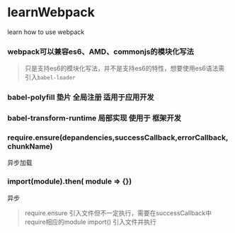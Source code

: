 # learnWebpack
learn how to use webpack

### webpack可以兼容es6、AMD、commonjs的模块化写法
> 只是支持es6的模块化写法，并不是支持es6的特性，想要使用es6语法需引入`babel-loader`

### babel-polyfill  垫片 全局注册  适用于应用开发
### babel-transform-runtime  局部实现  使用于 框架开发

### require.ensure(depandencies,successCallback,errorCallback,chunkName)
异步加载

### import(module).then( module => {})
异步
> require.ensure 引入文件但不一定执行，需要在successCallback中require相应的module
> import() 引入文件并执行  
